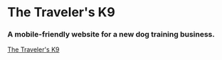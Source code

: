 # The Traveler's K9

### A mobile-friendly website for a new dog training business.

[The Traveler's K9](https://www.thetravelersk9.com/)
